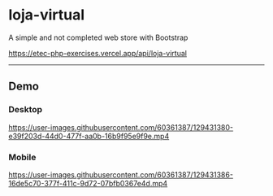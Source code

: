 # loja-virtual
A simple and not completed web store with Bootstrap

https://etec-php-exercises.vercel.app/api/loja-virtual

---

## Demo

### Desktop

https://user-images.githubusercontent.com/60361387/129431380-e39f203d-44d0-477f-aa0b-16b9f95e9f9e.mp4

### Mobile

https://user-images.githubusercontent.com/60361387/129431386-16de5c70-377f-411c-9d72-07bfb0367e4d.mp4
